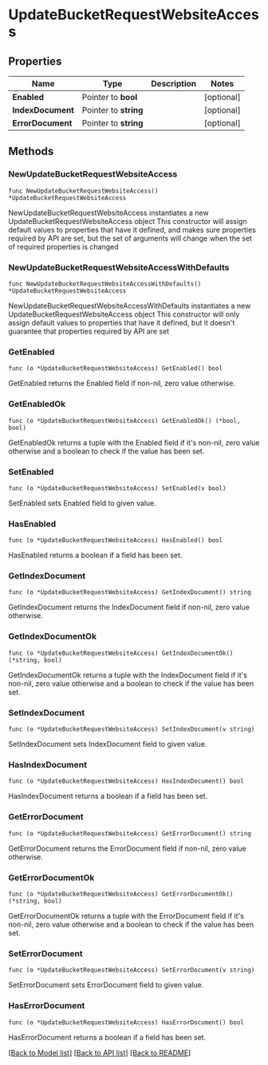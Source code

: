 # UpdateBucketRequestWebsiteAccess

## Properties

Name | Type | Description | Notes
------------ | ------------- | ------------- | -------------
**Enabled** | Pointer to **bool** |  | [optional] 
**IndexDocument** | Pointer to **string** |  | [optional] 
**ErrorDocument** | Pointer to **string** |  | [optional] 

## Methods

### NewUpdateBucketRequestWebsiteAccess

`func NewUpdateBucketRequestWebsiteAccess() *UpdateBucketRequestWebsiteAccess`

NewUpdateBucketRequestWebsiteAccess instantiates a new UpdateBucketRequestWebsiteAccess object
This constructor will assign default values to properties that have it defined,
and makes sure properties required by API are set, but the set of arguments
will change when the set of required properties is changed

### NewUpdateBucketRequestWebsiteAccessWithDefaults

`func NewUpdateBucketRequestWebsiteAccessWithDefaults() *UpdateBucketRequestWebsiteAccess`

NewUpdateBucketRequestWebsiteAccessWithDefaults instantiates a new UpdateBucketRequestWebsiteAccess object
This constructor will only assign default values to properties that have it defined,
but it doesn't guarantee that properties required by API are set

### GetEnabled

`func (o *UpdateBucketRequestWebsiteAccess) GetEnabled() bool`

GetEnabled returns the Enabled field if non-nil, zero value otherwise.

### GetEnabledOk

`func (o *UpdateBucketRequestWebsiteAccess) GetEnabledOk() (*bool, bool)`

GetEnabledOk returns a tuple with the Enabled field if it's non-nil, zero value otherwise
and a boolean to check if the value has been set.

### SetEnabled

`func (o *UpdateBucketRequestWebsiteAccess) SetEnabled(v bool)`

SetEnabled sets Enabled field to given value.

### HasEnabled

`func (o *UpdateBucketRequestWebsiteAccess) HasEnabled() bool`

HasEnabled returns a boolean if a field has been set.

### GetIndexDocument

`func (o *UpdateBucketRequestWebsiteAccess) GetIndexDocument() string`

GetIndexDocument returns the IndexDocument field if non-nil, zero value otherwise.

### GetIndexDocumentOk

`func (o *UpdateBucketRequestWebsiteAccess) GetIndexDocumentOk() (*string, bool)`

GetIndexDocumentOk returns a tuple with the IndexDocument field if it's non-nil, zero value otherwise
and a boolean to check if the value has been set.

### SetIndexDocument

`func (o *UpdateBucketRequestWebsiteAccess) SetIndexDocument(v string)`

SetIndexDocument sets IndexDocument field to given value.

### HasIndexDocument

`func (o *UpdateBucketRequestWebsiteAccess) HasIndexDocument() bool`

HasIndexDocument returns a boolean if a field has been set.

### GetErrorDocument

`func (o *UpdateBucketRequestWebsiteAccess) GetErrorDocument() string`

GetErrorDocument returns the ErrorDocument field if non-nil, zero value otherwise.

### GetErrorDocumentOk

`func (o *UpdateBucketRequestWebsiteAccess) GetErrorDocumentOk() (*string, bool)`

GetErrorDocumentOk returns a tuple with the ErrorDocument field if it's non-nil, zero value otherwise
and a boolean to check if the value has been set.

### SetErrorDocument

`func (o *UpdateBucketRequestWebsiteAccess) SetErrorDocument(v string)`

SetErrorDocument sets ErrorDocument field to given value.

### HasErrorDocument

`func (o *UpdateBucketRequestWebsiteAccess) HasErrorDocument() bool`

HasErrorDocument returns a boolean if a field has been set.


[[Back to Model list]](../README.md#documentation-for-models) [[Back to API list]](../README.md#documentation-for-api-endpoints) [[Back to README]](../README.md)


